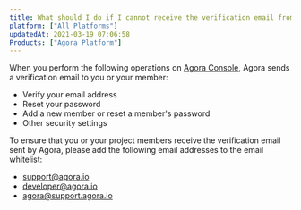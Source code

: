 ```yaml
---
title: What should I do if I cannot receive the verification email from Agora？
platform: ["All Platforms"]
updatedAt: 2021-03-19 07:06:58
Products: ["Agora Platform"]
---
```

When you perform the following operations on [Agora Console](https://console.agora.io/#onboarding), Agora sends a verification email to you or your member:

- Verify your email address
- Reset your password
- Add a new member or reset a member's password
- Other security settings

To ensure that you or your project members receive the verification email sent by Agora, please add the following email addresses to the email whitelist:

- [support@agora.io](mailto:support@agora.io)
- [developer@agora.io](mailto:developer@agora.io)
- [agora@support.agora.io](mailto:agora@support.agora.io)